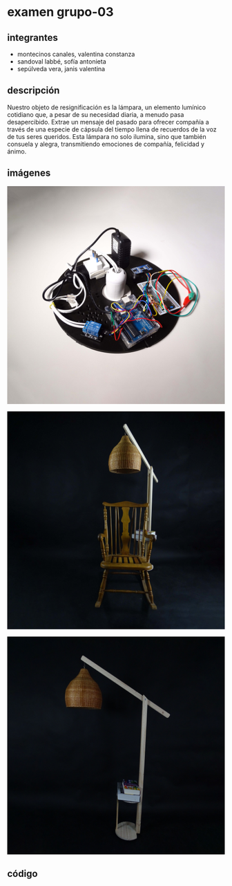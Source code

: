 # examen grupo-03

## integrantes

* montecinos canales, valentina constanza
* sandoval labbé, sofía antonieta
* sepúlveda vera, janis valentina

## descripción

Nuestro objeto de resignificación es la lámpara, un elemento lumínico cotidiano que, a pesar de su necesidad diaria, a menudo pasa desapercibido. Extrae un mensaje del pasado para ofrecer compañía a través de una especie de cápsula del tiempo llena de recuerdos de la voz de tus seres queridos. Esta lámpara no solo ilumina, sino que también consuela y alegra, transmitiendo emociones de compañía, felicidad y ánimo.

## imágenes

![1](./imagenes/1.jpg)

![2](./imagenes/2.jpg)

![3](./imagenes/3.jpg)

## código